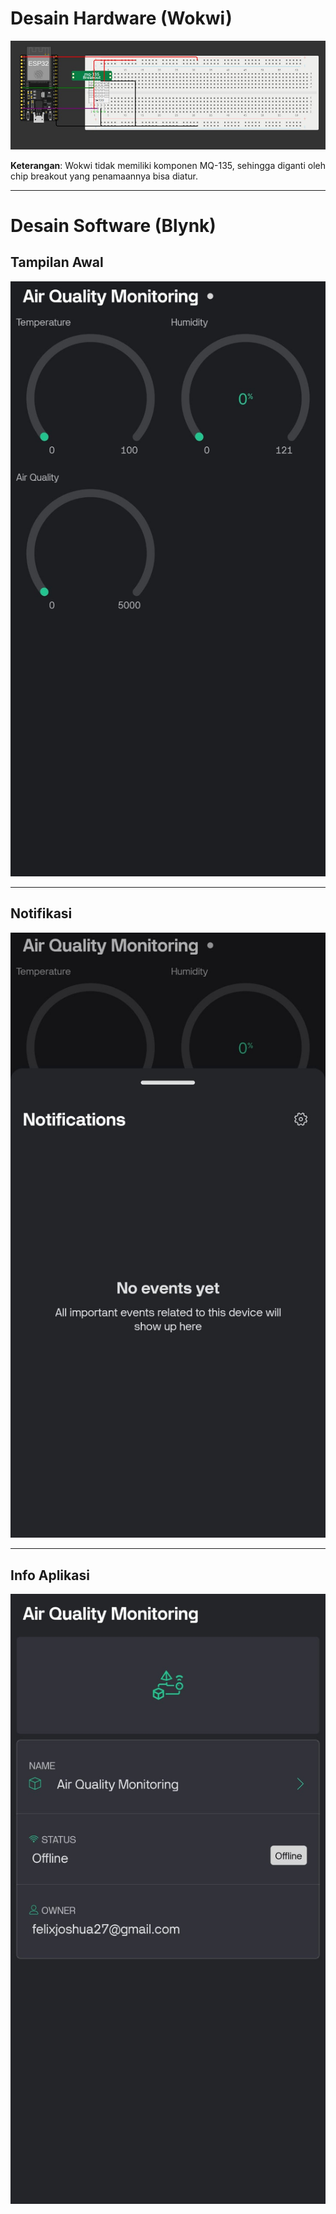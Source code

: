 # Desain Hardware (Wokwi)

![Desain Hardware](../../images/Wokwi.jpg)

**Keterangan**: Wokwi tidak memiliki komponen MQ-135, sehingga diganti oleh chip breakout yang penamaannya bisa diatur.

---

# Desain Software (Blynk)

## Tampilan Awal

![Tampilan Awal](../../images/TampilanAwal.jpeg)

---

## Notifikasi

![Notifikasi](../../images/Notifikasi.jpeg)

---

## Info Aplikasi

![Info Aplikasi](../../images/Info.jpeg)
